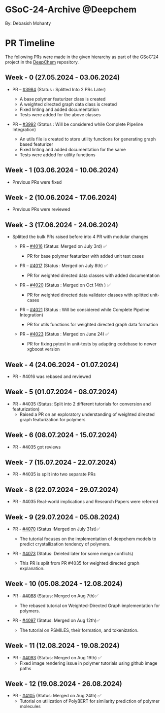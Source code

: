 # GSoC-24-Archive @Deepchem 
By: Debasish Mohanty

# PR Timeline 

The following PRs were made in the given hierarchy as part of the GSoC'24 project in the [DeepChem](https://github.com/deepchem/deepchem) repository.

## Week - 0 (27.05.2024 - 03.06.2024)

  - PR – [#3984](https://github.com/deepchem/deepchem/pull/3984) (Status : Splitted Into 2 PRs Later)
    -  A base polymer featurizer class is created
    -  A weighted directed graph data class is created
    -  Fixed linting and added documentation
    -  Tests were added for the above classes

  - PR – [#3992](https://github.com/deepchem/deepchem/pull/3992) (Status : Will be considered while Complete Pipeline Integration)
    -  An utils file is created to store utility functions for generating graph based featurizer
    -  Fixed linting and added documentation for the same
    -  Tests were added for utility functions

## Week - 1 (03.06.2024 - 10.06.2024)
  - Previous PRs were fixed

## Week - 2 (10.06.2024 - 17.06.2024)
  - Previous PRs were reviewed

## Week - 3 (17.06.2024 - 24.06.2024)  

  - Splitted the bulk PRs raised before into 4 PR with modular changes
    - PR – [#4016](https://github.com/deepchem/deepchem/pull/4016) (Status: Merged on July 3rd) ✅
      - PR for base polymer featurizer with added unit test cases
        
    - PR – [#4017](https://github.com/deepchem/deepchem/pull/4017)  (Status : Merged on July 8th) ✅
      - PR for weighted directed data classes with added documentation
        
    - PR – [#4020](https://github.com/deepchem/deepchem/pull/4020)  (Status : Merged on Oct 14th ) ✅
      -  PR for weighted directed data validator classes with splitted unit-cases

    - PR – [#4021](https://github.com/deepchem/deepchem/pull/4021)  (Status : Will be considered while Complete Pipeline Integration)
       - PR for utils functions for weighted directed graph data formation

    - PR – [#4023](https://github.com/deepchem/deepchem/pull/4023)  (Status : Merged on June 24) ✅
      - PR for fixing pytest in unit-tests by adapting codebase to newer xgboost version

## Week - 4 (24.06.2024 - 01.07.2024)

  - PR - #4016 was rebased and reviewed

## Week - 5 (01.07.2024 - 08.07.2024)

  - PR - #4035 (Status: Split into 2 different tutorials for conversion and featurization)
    - Raised a PR on an exploratory understanding of  weighted directed graph featurization for polymers

## Week - 6 (08.07.2024 - 15.07.2024)
  - PR - #4035 got reviews

## Week - 7 (15.07.2024 - 22.07.2024)
  - PR - #4035 is split into two separate PRs

## Week - 8 (22.07.2024 - 29.07.2024)
  - PR - #4035 Real-world implications and Research Papers were referred

## Week - 9 (29.07.2024 - 05.08.2024)
  - PR - [#4070](https://github.com/deepchem/deepchem/pull/4070) (Status :Merged on July 31st)✅
    - The tutorial focuses on the implementation of deepchem models to predict crystallization tendency of polymers.

- PR - [#4073](https://github.com/deepchem/deepchem/pull/4073) (Status: Deleted later for some merge conflicts)
    - This PR is split from PR #4035 for weighted directed graph explanation.
   
## Week - 10 (05.08.2024 - 12.08.2024)
  - PR - [#4088](https://github.com/deepchem/deepchem/pull/4088) (Status: Merged on Aug 7th)✅
    - The rebased tutorial on Weighted-Directed Graph implementation for polymers.

  - PR - [#4097](https://github.com/deepchem/deepchem/pull/4097) (Status: Merged on Aug 12th)✅
    - The tutorial on PSMILES, their formation, and tokenization.

## Week - 11 (12.08.2024 - 19.08.2024)
  - PR - [#4093](https://github.com/deepchem/deepchem/pull/4093) (Status: Merged on Aug 19th) ✅
    - Fixed image rendering issue in polymer tutorials using github image paths

## Week - 12 (19.08.2024 - 26.08.2024)
  - PR - [#4105](https://github.com/deepchem/deepchem/pull/4015) (Status: Merged on Aug 24th) ✅
    - Tutorial on utilization of PolyBERT for similarity prediction of polymer molecules

  
